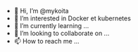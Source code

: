 - 👋 Hi, I’m @mykoita
- 👀 I’m interested in  Docker  et kubernetes
- 🌱 I’m currently learning ...
- 💞️ I’m looking to collaborate on ...
- 📫 How to reach me ...

<!---
master2pls/master2pls is a ✨ special ✨ repository because its `README.md` (this file) appears on your GitHub profile.
You can click the Preview link to take a look at your changes.
--->
